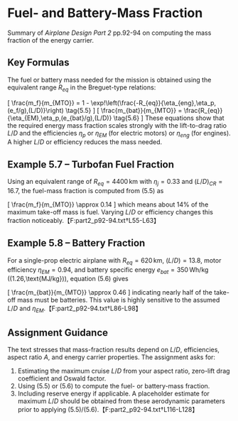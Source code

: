 # Fuel- and Battery-Mass Fraction

Summary of *Airplane Design Part 2* pp.92-94 on computing the mass fraction of the energy carrier.

## Key Formulas

The fuel or battery mass needed for the mission is obtained using the equivalent range $R_{eq}$ in the Breguet-type relations:

\[
\frac{m_f}{m_{MTO}} = 1 - \exp\!\left(\frac{-R_{eq}}{\eta_{eng}\,\eta_p\,(e_f/g)\,(L/D)}\right) \tag{5.5}
\]
\[
\frac{m_{bat}}{m_{MTO}} = \frac{R_{eq}}{\eta_{EM}\,\eta_p\,(e_{bat}/g)\,(L/D)} \tag{5.6}
\]
These equations show that the required energy mass fraction scales strongly with the lift-to-drag ratio $L/D$ and the efficiencies $\eta_p$ or $\eta_{EM}$ (for electric motors) or $\eta_{eng}$ (for engines). A higher $L/D$ or efficiency reduces the mass needed.

## Example 5.7 – Turbofan Fuel Fraction

Using an equivalent range of $R_{eq}=4400\,\text{km}$ with $\eta_j=0.33$ and $\left(L/D\right)_{CR}=16.7$, the fuel-mass fraction is computed from (5.5) as

\[
\frac{m_f}{m_{MTO}} \approx 0.14
\]
which means about 14\% of the maximum take-off mass is fuel. Varying $L/D$ or efficiency changes this fraction noticeably.【F:part2_p92-94.txt†L55-L63】

## Example 5.8 – Battery Fraction

For a single-prop electric airplane with $R_{eq}=620\,\text{km}$, $\left(L/D\right)=13.8$, motor efficiency $\eta_{EM}=0.94$, and battery specific energy $e_{bat}=350\,\text{Wh/kg}$ (\(1.26\,\text{MJ/kg}\)), equation (5.6) gives

\[
\frac{m_{bat}}{m_{MTO}} \approx 0.46
\]
indicating nearly half of the take-off mass must be batteries. This value is highly sensitive to the assumed $L/D$ and $\eta_{EM}$.【F:part2_p92-94.txt†L86-L98】

## Assignment Guidance

The text stresses that mass-fraction results depend on $L/D$, efficiencies, aspect ratio $A$, and energy carrier properties. The assignment asks for:
1. Estimating the maximum cruise $L/D$ from your aspect ratio, zero-lift drag coefficient and Oswald factor.
2. Using (5.5) or (5.6) to compute the fuel- or battery-mass fraction.
3. Including reserve energy if applicable.
A placeholder estimate for maximum $L/D$ should be obtained from these aerodynamic parameters prior to applying (5.5)/(5.6).【F:part2_p92-94.txt†L116-L128】
